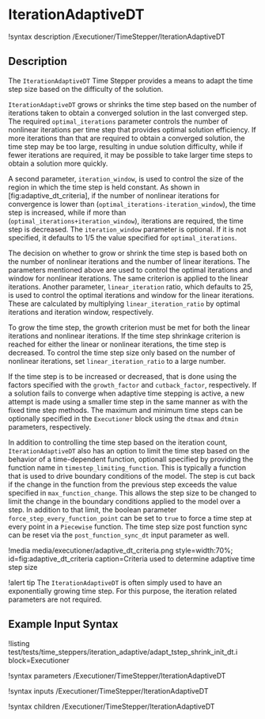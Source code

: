 # IterationAdaptiveDT

!syntax description /Executioner/TimeStepper/IterationAdaptiveDT

## Description

The `IterationAdaptiveDT` Time Stepper provides a means to adapt the time step
size based on the difficulty of the solution.

`IterationAdaptiveDT` grows or shrinks the time step based on the number of iterations taken
to obtain a converged solution in the last converged step. The required `optimal_iterations`
parameter controls the number of nonlinear iterations per time step that provides optimal solution
efficiency. If more iterations than that are required to obtain a converged solution, the time step
may be too large, resulting in undue solution difficulty, while if fewer iterations are required, it
may be possible to take larger time steps to obtain a solution more quickly.

A second parameter, `iteration_window`, is used to control the size of the region in which
the time step is held constant. As shown in [fig:adaptive_dt_criteria], if the number of nonlinear iterations
for convergence is lower than (`optimal_iterations-iteration_window`), the time step is
increased, while if more than (`optimal_iterations+iteration_window`), iterations are required,
the time step is decreased. The `iteration_window` parameter is optional. If it is not
specified, it defaults to 1/5 the value specified for `optimal_iterations`.

The decision on whether to grow or shrink the time step is based both on the number of nonlinear
iterations and the number of linear iterations. The parameters mentioned above are used to
control the optimal iterations and window for nonlinear iterations. The same criterion is applied
to the linear iterations. Another parameter, `linear_iteration` ratio, which defaults to 25, is
used to control the optimal iterations and window for the linear iterations. These are calculated
by multiplying `linear_iteration_ratio` by optimal iterations and iteration window,
respectively.

To grow the time step, the growth criterion must be met for both the linear iterations and nonlinear
iterations. If the time step shrinkage criterion is reached for either the linear or nonlinear
iterations, the time step is decreased. To control the time step size only based on the number of
nonlinear iterations, set `linear_iteration_ratio` to a large number.

If the time step is to be increased or decreased, that is done using the factors specified with the
`growth_factor` and `cutback_factor`, respectively. If a solution fails to converge when adaptive
time stepping is active, a new attempt is made using a smaller time step in the same manner
as with the fixed time step methods. The maximum and minimum time steps can be optionally
specified in the `Executioner` block using the `dtmax` and `dtmin` parameters, respectively.

In addition to controlling the time step based on the iteration count, `IterationAdaptiveDT`
also has an option to limit the time step based on the behavior of a time-dependent function,
optionall specified by providing the function name in `timestep_limiting_function`. This
is typically a function that is used to drive boundary conditions of the model. The step is
cut back if the change in the function from the previous step exceeds the value specified in
`max_function_change`. This allows the step size to be changed to limit the change in the boundary
conditions applied to the model over a step. In addition to that limit, the boolean parameter
`force_step_every_function_point` can be set to `true` to force a time step at every point in a
`Piecewise` function. The time step size post function sync can be reset via the `post_function_sync_dt`
input parameter as well.

!media media/executioner/adaptive_dt_criteria.png style=width:70%; id=fig:adaptive_dt_criteria caption=Criteria used to determine adaptive time step size

!alert tip
The `IterationAdaptiveDT` is often simply used to have an exponentially growing time step. For this
purpose, the iteration related parameters are not required.

## Example Input Syntax

!listing test/tests/time_steppers/iteration_adaptive/adapt_tstep_shrink_init_dt.i block=Executioner

!syntax parameters /Executioner/TimeStepper/IterationAdaptiveDT

!syntax inputs /Executioner/TimeStepper/IterationAdaptiveDT

!syntax children /Executioner/TimeStepper/IterationAdaptiveDT
